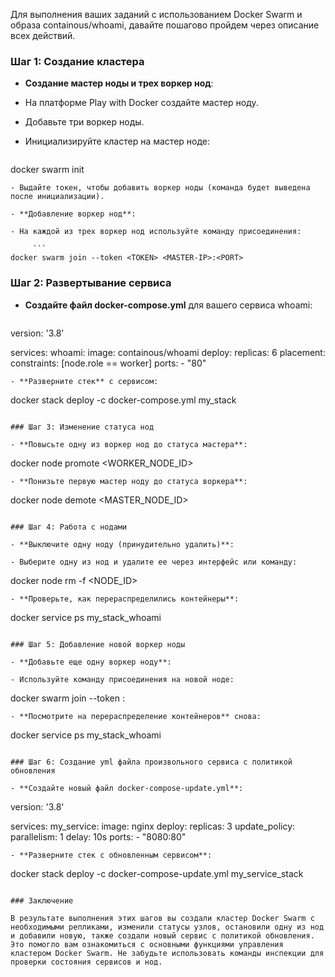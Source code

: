Для выполнения ваших заданий с использованием Docker Swarm и образа containous/whoami, давайте пошагово пройдем через описание всех действий.

### Шаг 1: Создание кластера

- **Создание мастер ноды и трех воркер нод**:

- На платформе Play with Docker создайте мастер ноду.

- Добавьте три воркер ноды.

- Инициализируйте кластер на мастер ноде:

     ```
docker swarm init
```
- Выдайте токен, чтобы добавить воркер ноды (команда будет выведена после инициализации).

- **Добавление воркер нод**:

- На каждой из трех воркер нод используйте команду присоединения:

     ```
docker swarm join --token <TOKEN> <MASTER-IP>:<PORT>
```

### Шаг 2: Развертывание сервиса

- **Создайте файл docker-compose.yml** для вашего сервиса whoami:

   ```
version: '3.8'

   services:
     whoami:
       image: containous/whoami
       deploy:
         replicas: 6
         placement:
           constraints: [node.role == worker]
       ports:
         - "80"
```
- **Разверните стек** с сервисом:

   ```
docker stack deploy -c docker-compose.yml my_stack
```

### Шаг 3: Изменение статуса нод

- **Повысьте одну из воркер нод до статуса мастера**:

   ```
docker node promote <WORKER_NODE_ID>
```
- **Понизьте первую мастер ноду до статуса воркера**:

   ```
docker node demote <MASTER_NODE_ID>
```

### Шаг 4: Работа с нодами

- **Выключите одну ноду (принудительно удалить)**:

- Выберите одну из нод и удалите ее через интерфейс или команду:

   ```
docker node rm -f <NODE_ID>
```
- **Проверьте, как перераспределились контейнеры**:

   ```
docker service ps my_stack_whoami
```

### Шаг 5: Добавление новой воркер ноды

- **Добавьте еще одну воркер ноду**:

- Используйте команду присоединения на новой ноде:

   ```
docker swarm join --token <TOKEN> <MASTER-IP>:<PORT>
```
- **Посмотрите на перераспределение контейнеров** снова:

   ```
docker service ps my_stack_whoami
```

### Шаг 6: Создание yml файла произвольного сервиса с политикой обновления

- **Создайте новый файл docker-compose-update.yml**:

   ```
version: '3.8'

   services:
     my_service:
       image: nginx
       deploy:
         replicas: 3
         update_policy:
           parallelism: 1
           delay: 10s
       ports:
         - "8080:80"
```
- **Разверните стек с обновленным сервисом**:

   ```
docker stack deploy -c docker-compose-update.yml my_service_stack
```

### Заключение

В результате выполнения этих шагов вы создали кластер Docker Swarm с необходимыми репликами, изменили статусы узлов, остановили одну из нод и добавили новую, также создали новый сервис с политикой обновления. Это помогло вам ознакомиться с основными функциями управления кластером Docker Swarm. Не забудьте использовать команды инспекции для проверки состояния сервисов и нод.
